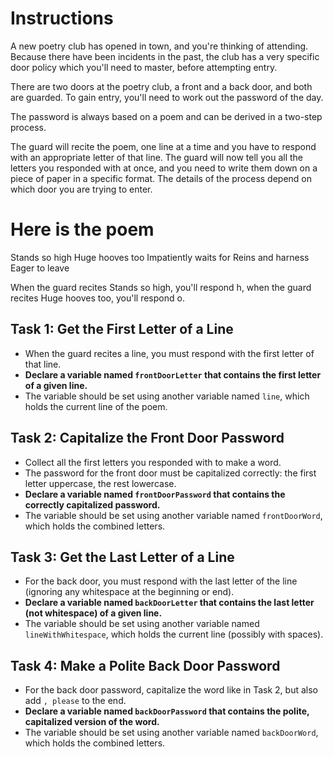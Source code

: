 # Instructions
A new poetry club has opened in town, and you're thinking of attending. Because there have been incidents in the past, the club has a very specific door policy which you'll need to master, before attempting entry.

There are two doors at the poetry club, a front and a back door, and both are guarded. To gain entry, you'll need to work out the password of the day.

The password is always based on a poem and can be derived in a two-step process.

The guard will recite the poem, one line at a time and you have to respond with an appropriate letter of that line.
The guard will now tell you all the letters you responded with at once, and you need to write them down on a piece of paper in a specific format.
The details of the process depend on which door you are trying to enter.

# Here is the poem
Stands so high
Huge hooves too
Impatiently waits for
Reins and harness
Eager to leave

When the guard recites Stands so high, you'll respond h, when the guard recites Huge hooves too, you'll respond o.

## Task 1: Get the First Letter of a Line

- When the guard recites a line, you must respond with the first letter of that line.
- **Declare a variable named `frontDoorLetter` that contains the first letter of a given line.**
- The variable should be set using another variable named `line`, which holds the current line of the poem.

## Task 2: Capitalize the Front Door Password

- Collect all the first letters you responded with to make a word.
- The password for the front door must be capitalized correctly: the first letter uppercase, the rest lowercase.
- **Declare a variable named `frontDoorPassword` that contains the correctly capitalized password.**
- The variable should be set using another variable named `frontDoorWord`, which holds the combined letters.

## Task 3: Get the Last Letter of a Line

- For the back door, you must respond with the last letter of the line (ignoring any whitespace at the beginning or end).
- **Declare a variable named `backDoorLetter` that contains the last letter (not whitespace) of a given line.**
- The variable should be set using another variable named `lineWithWhitespace`, which holds the current line (possibly with spaces).

## Task 4: Make a Polite Back Door Password

- For the back door password, capitalize the word like in Task 2, but also add `, please` to the end.
- **Declare a variable named `backDoorPassword` that contains the polite, capitalized version of the word.**
- The variable should be set using another variable named `backDoorWord`, which holds the combined letters.


```